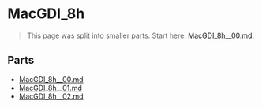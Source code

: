 # MacGDI_8h

> This page was split into smaller parts. Start here: [MacGDI_8h__00.md](MacGDI_8h__00.md).

## Parts

- [MacGDI_8h__00.md](MacGDI_8h__00.md)
- [MacGDI_8h__01.md](MacGDI_8h__01.md)
- [MacGDI_8h__02.md](MacGDI_8h__02.md)
